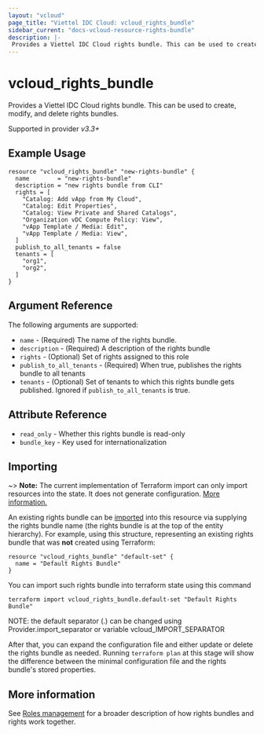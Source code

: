 ```yaml
---
layout: "vcloud"
page_title: "Viettel IDC Cloud: vcloud_rights_bundle"
sidebar_current: "docs-vcloud-resource-rights-bundle"
description: |-
 Provides a Viettel IDC Cloud rights bundle. This can be used to create, modify, and delete rights bundles.
---
```


# vcloud\_rights\_bundle

Provides a Viettel IDC Cloud rights bundle. This can be used to create, modify, and delete rights bundles.

Supported in provider *v3.3+*

## Example Usage

```hcl
resource "vcloud_rights_bundle" "new-rights-bundle" {
  name        = "new-rights-bundle"
  description = "new rights bundle from CLI"
  rights = [
    "Catalog: Add vApp from My Cloud",
    "Catalog: Edit Properties",
    "Catalog: View Private and Shared Catalogs",
    "Organization vDC Compute Policy: View",
    "vApp Template / Media: Edit",
    "vApp Template / Media: View",
  ]
  publish_to_all_tenants = false
  tenants = [
    "org1",
    "org2",
  ]
}
```

## Argument Reference

The following arguments are supported:

* `name` - (Required) The name of the rights bundle.
* `description` - (Required) A description of the rights bundle
* `rights` - (Optional) Set of rights assigned to this role
* `publish_to_all_tenants` - (Required) When true, publishes the rights bundle to all tenants
* `tenants` - (Optional) Set of tenants to which this rights bundle gets published. Ignored if `publish_to_all_tenants` is true.

## Attribute Reference

* `read_only` - Whether this rights bundle is read-only
* `bundle_key` - Key used for internationalization

## Importing

~> **Note:** The current implementation of Terraform import can only import resources into the state. It does not generate
configuration. [More information.][docs-import]

An existing rights bundle can be [imported][docs-import] into this resource via supplying the rights bundle name (the rights
bundle is at the top of the entity hierarchy).
For example, using this structure, representing an existing rights bundle that was **not** created using Terraform:

```hcl
resource "vcloud_rights_bundle" "default-set" {
  name = "Default Rights Bundle"
}
```

You can import such rights bundle into terraform state using this command

```
terraform import vcloud_rights_bundle.default-set "Default Rights Bundle"
```

NOTE: the default separator (.) can be changed using Provider.import_separator or variable vcloud_IMPORT_SEPARATOR

[docs-import]:https://www.terraform.io/docs/import/

After that, you can expand the configuration file and either update or delete the rights bundle as needed. Running `terraform plan`
at this stage will show the difference between the minimal configuration file and the rights bundle's stored properties.

## More information

See [Roles management](/providers/vmware/vcloud/latest/docs/guides/roles_management) for a broader description of how rights bundles and
rights work together.
